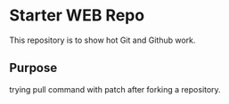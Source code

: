 # Starter WEB Repo

This repository is to show hot Git and Github work.


## Purpose
trying pull command with patch after forking a repository.
